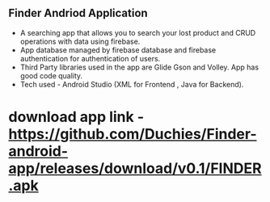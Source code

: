 ## Finder Andriod Application 
- A searching app that allows you to search your lost product and CRUD operations with data using firebase. 
- App database managed by firebase database and firebase authentication for authentication of users.
- Third Party libraries used in the app are Glide Gson and Volley. App has good code quality. 
- Tech used - Android Studio (XML for Frontend , Java for Backend).

# download app link - https://github.com/Duchies/Finder-android-app/releases/download/v0.1/FINDER.apk
